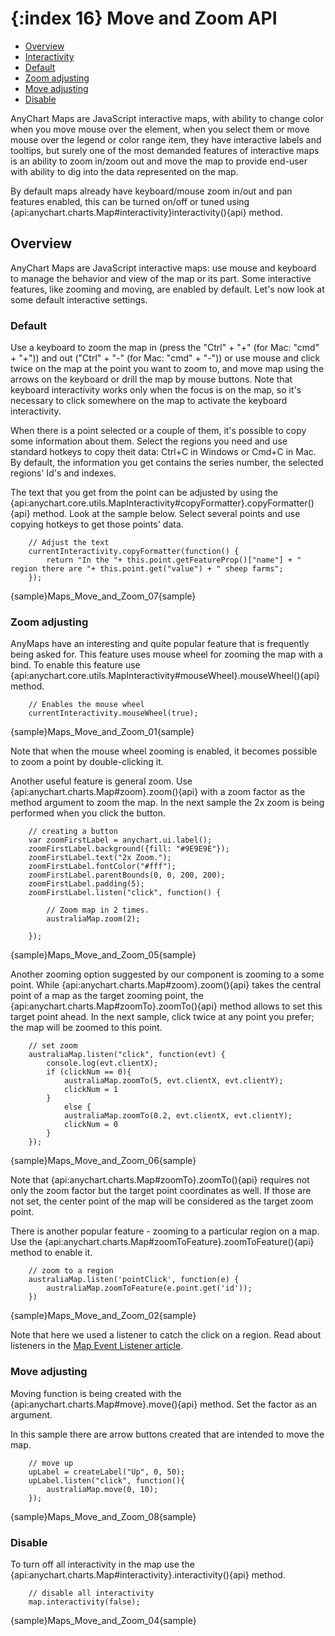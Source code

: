 {:index 16}
Move and Zoom API
=================

* [Overview](#overview)
* [Interactivity](#interactivity)
 * [Default](#default)
 * [Zoom adjusting](#zoom_adjusting)
 * [Move adjusting](#move_adjusting)
 * [Disable](#disable)


AnyChart Maps are JavaScript interactive maps, with ability to change color when you move mouse over the element, when you select them or move mouse over the legend or color range item, they have interactive labels and tooltips, but surely one of the most demanded features of interactive maps is an ability to zoom in/zoom out and move the map to provide end-user with ability to dig into the data represented on the map.

By default maps already have keyboard/mouse zoom in/out and pan features enabled, this can be turned on/off or tuned using {api:anychart.charts.Map#interactivity}interactivity(){api} method.


## Overview

AnyChart Maps are JavaScript interactive maps: use mouse and keyboard to manage the behavior and view of the map or its part. Some interactive features, like zooming and moving, are enabled by default. Let's now look at some default interactive settings.

### Default

Use a keyboard to zoom the map in (press the "Ctrl" + "+" (for Mac: "cmd" + "+")) and out ("Ctrl" + "-" (for Mac: "cmd" + "-")) or use mouse and click twice on the map at the point you want to zoom to, and move map using the arrows on the keyboard or drill the map by mouse buttons. Note that keyboard interactivity works only when the focus is on the map, so it's necessary to click somewhere on the map to activate the keyboard interactivity.

When there is a point selected or a couple of them, it's possible to copy some information about them. Select the regions you need and use standard hotkeys to copy theit data: Ctrl+C in Windows or Cmd+C in Mac. By default, the information you get contains the series number, the selected regions' Id's and indexes. 

The text that you get from the point can be adjusted by using the {api:anychart.core.utils.MapInteractivity#copyFormatter}.copyFormatter(){api} method. Look at the sample below. Select several points and use copying hotkeys to get those points' data.


```
    // Adjust the text
    currentInteractivity.copyFormatter(function() {
        return "In the "+ this.point.getFeatureProp()["name"] + " region there are "+ this.point.get("value") + " sheep farms";
    });
```

{sample}Maps\_Move\_and\_Zoom\_07{sample}



### Zoom adjusting

AnyMaps have an interesting and quite popular feature that is frequently being asked for. This feature uses mouse wheel for zooming the map with a bind. To enable this feature use {api:anychart.core.utils.MapInteractivity#mouseWheel}.mouseWheel(){api} method.

```
    // Enables the mouse wheel
    currentInteractivity.mouseWheel(true);
```

{sample}Maps\_Move\_and\_Zoom\_01{sample}

Note that when the mouse wheel zooming is enabled, it becomes possible to zoom a point by double-clicking it.

Another useful feature is general zoom. Use {api:anychart.charts.Map#zoom}.zoom(){api} with a zoom factor as the method argument to zoom the map. In the next sample the 2x zoom is being performed when you click the button.

```
    // creating a button
    var zoomFirstLabel = anychart.ui.label();
    zoomFirstLabel.background({fill: "#9E9E9E"});
    zoomFirstLabel.text("2x Zoom.");
    zoomFirstLabel.fontColor("#fff");
    zoomFirstLabel.parentBounds(0, 0, 200, 200);
    zoomFirstLabel.padding(5);
    zoomFirstLabel.listen("click", function() {

        // Zoom map in 2 times.
        australiaMap.zoom(2);

    });
```

{sample}Maps\_Move\_and\_Zoom\_05{sample}

Another zooming option suggested by our component is zooming to a some point. While {api:anychart.charts.Map#zoom}.zoom(){api} takes the central point of a map as the target zooming point, the {api:anychart.charts.Map#zoomTo}.zoomTo(){api} method allows to set this target point ahead. In the next sample, click twice at any point you prefer; the map will be zoomed to this point.

```
    // set zoom
    australiaMap.listen("click", function(evt) {
        console.log(evt.clientX);
        if (clickNum == 0){                 
            australiaMap.zoomTo(5, evt.clientX, evt.clientY);
            clickNum = 1
        }
            else {
            australiaMap.zoomTo(0.2, evt.clientX, evt.clientY);
            clickNum = 0
        }
    });
```

{sample}Maps\_Move\_and\_Zoom\_06{sample}

Note that {api:anychart.charts.Map#zoomTo}.zoomTo(){api} requires not only the zoom factor but the target point coordinates as well. If those are not set, the center point of the map will be considered as the target zoom point.


There is another popular feature - zooming to a particular region on a map. Use the {api:anychart.charts.Map#zoomToFeature}.zoomToFeature(){api} method to enable it.

```
    // zoom to a region
    australiaMap.listen('pointClick', function(e) {
        australiaMap.zoomToFeature(e.point.get('id'));
    })
```

{sample}Maps\_Move\_and\_Zoom\_02{sample}

Note that here we used a listener to catch the click on a region. Read about listeners in the [Map Event Listener article](Event_Listeners).


### Move adjusting

Moving function is being created with the {api:anychart.charts.Map#move}.move(){api} method. Set the factor as an argument.

In this sample there are arrow buttons created that are intended to move the map.

```
    // move up
    upLabel = createLabel("Up", 0, 50);
    upLabel.listen("click", function(){
        australiaMap.move(0, 10);
    });
```

{sample}Maps\_Move\_and\_Zoom\_08{sample}


### Disable

To turn off all interactivity in the map use the {api:anychart.charts.Map#interactivity}.interactivity(){api} method. 

```
    // disable all interactivity
    map.interactivity(false);
```

{sample}Maps\_Move\_and\_Zoom\_04{sample}